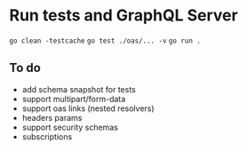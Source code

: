 # Run tests and GraphQL Server
`go clean -testcache`
`go test ./oas/... -v`
`go run .`

## To do

- add schema snapshot for tests
- support multipart/form-data
- support oas links (nested resolvers)
- headers params
- support security schemas
- subscriptions
